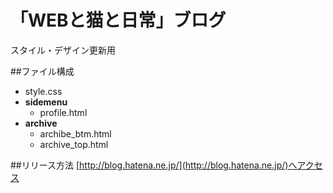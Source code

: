 # 「WEBと猫と日常」ブログ
スタイル・デザイン更新用

##ファイル構成
- style.css
- **sidemenu**
  - profile.html 
- **archive**
  - archibe_btm.html
  - archive_top.html

##リリース方法
[http://blog.hatena.ne.jp/](http://blog.hatena.ne.jp/)へアクセス
